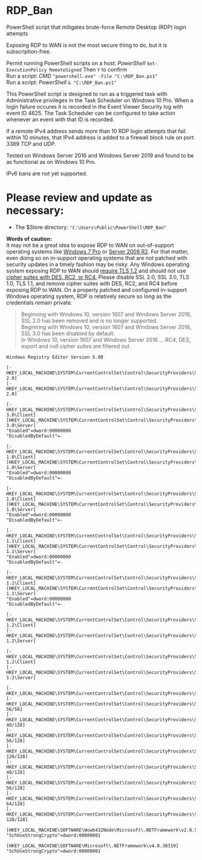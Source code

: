 # RDP_Ban
PowerShell script that mitigates brute-force Remote Desktop (RDP) login attempts

Exposing RDP to WAN is not the most secure thing to do, but it is subscription-free.

Permit running PowerShell scripts on a host: *PowerShell* `Set-ExecutionPolicy RemoteSigned` Then `Y` to confirm  
Run a script: *CMD* `"powershell.exe" -File "C:\RDP_Ban.ps1"`  
Run a script: *PowerShell* `& "C:\RDP_Ban.ps1"`  

This PowerShell script is designed to run as a triggered task with Administrative privileges in the Task Scheduler on Windows 10 Pro. When a login failure occures it is recorded in the Event Viewer Security log with event ID 4625. The Task Scheduler can be configured to take action whenever an event with that ID is recorded.

If a remote IPv4 address sends more than 10 RDP login attempts that fail within 10 minutes, that IPv4 address is added to a firewall block rule on port 3389 TCP and UDP.

Tested on Windows Server 2016 and Windows Server 2019 and found to be as functional as on Windows 10 Pro.

IPv6 bans are not yet supported.

# Please review and update as necessary:  
 - The $Store directory: `"C:\Users\Public\PowerShell\RDP_Ban"`  

**Words of caution:**  
It may not be a great idea to expose RDP to WAN on out-of-support operating systems like [Windows 7 Pro](https://www.google.com/search?q=Windows+7+support+end+January+14+2020) or [Server 2008 R2](https://www.google.com/search?q=Server+2008+R2+support+end+January+14+2020). For that matter, even doing so on in-support operating systems that are not patched with security updates in a timely fashion may be risky. Any Windows operating system exposing RDP to WAN should [require TLS 1.2](https://docs.microsoft.com/en-us/windows-server/security/tls/tls-registry-settings) and should not use [cipher suites with DES, RC2, or RC4.](https://docs.microsoft.com/en-us/windows-server/identity/ad-fs/operations/manage-ssl-protocols-in-ad-fs#enabling-or-disabling-additional-cipher-suites) Please disable SSL 2.0, SSL 3.0, TLS 1.0, TLS 1.1, and remove cipher suites with DES, RC2, and RC4 before exposing RDP to WAN. On a properly patched and configured in-support Windows operating system, RDP is relatively secure so long as the credentials remain private.

> Beginning with Windows 10, version 1607 and Windows Server 2016, SSL 2.0 has been removed and is no longer supported.  
> Beginning with Windows 10, version 1607 and Windows Server 2016, SSL 3.0 has been disabled by default.  
> In Windows 10, version 1607 and Windows Server 2016 ... RC4, DES, export and null cipher suites are filtered out.

```
Windows Registry Editor Version 5.00

[-HKEY_LOCAL_MACHINE\SYSTEM\CurrentControlSet\Control\SecurityProviders\SCHANNEL\Protocols\SSL 2.0]
[-HKEY_LOCAL_MACHINE\SYSTEM\CurrentControlSet\Control\SecurityProviders\SCHANNEL\Protocols\SSL 2.0]

[-HKEY_LOCAL_MACHINE\SYSTEM\CurrentControlSet\Control\SecurityProviders\SCHANNEL\Protocols\SSL 3.0\Client]
[HKEY_LOCAL_MACHINE\SYSTEM\CurrentControlSet\Control\SecurityProviders\SCHANNEL\Protocols\SSL 3.0\Server]
"Enabled"=dword:00000000
"DisabledByDefault"=-

[-HKEY_LOCAL_MACHINE\SYSTEM\CurrentControlSet\Control\SecurityProviders\SCHANNEL\Protocols\TLS 1.0\Client]
[HKEY_LOCAL_MACHINE\SYSTEM\CurrentControlSet\Control\SecurityProviders\SCHANNEL\Protocols\TLS 1.0\Server]
"Enabled"=dword:00000000
"DisabledByDefault"=-

[-HKEY_LOCAL_MACHINE\SYSTEM\CurrentControlSet\Control\SecurityProviders\SCHANNEL\Protocols\DTLS 1.0\Client]
[HKEY_LOCAL_MACHINE\SYSTEM\CurrentControlSet\Control\SecurityProviders\SCHANNEL\Protocols\DTLS 1.0\Server]
"Enabled"=dword:00000000
"DisabledByDefault"=-

[-HKEY_LOCAL_MACHINE\SYSTEM\CurrentControlSet\Control\SecurityProviders\SCHANNEL\Protocols\TLS 1.1\Client]
[HKEY_LOCAL_MACHINE\SYSTEM\CurrentControlSet\Control\SecurityProviders\SCHANNEL\Protocols\TLS 1.1\Server]
"Enabled"=dword:00000000
"DisabledByDefault"=-

[-HKEY_LOCAL_MACHINE\SYSTEM\CurrentControlSet\Control\SecurityProviders\SCHANNEL\Protocols\DTLS 1.1\Client]
[HKEY_LOCAL_MACHINE\SYSTEM\CurrentControlSet\Control\SecurityProviders\SCHANNEL\Protocols\DTLS 1.1\Server]
"Enabled"=dword:00000000
"DisabledByDefault"=-

[-HKEY_LOCAL_MACHINE\SYSTEM\CurrentControlSet\Control\SecurityProviders\SCHANNEL\Protocols\TLS 1.2\Client]
[-HKEY_LOCAL_MACHINE\SYSTEM\CurrentControlSet\Control\SecurityProviders\SCHANNEL\Protocols\TLS 1.2\Server]

[-HKEY_LOCAL_MACHINE\SYSTEM\CurrentControlSet\Control\SecurityProviders\SCHANNEL\Protocols\DTLS 1.2\Client]
[-HKEY_LOCAL_MACHINE\SYSTEM\CurrentControlSet\Control\SecurityProviders\SCHANNEL\Protocols\DTLS 1.2\Server]

[-HKEY_LOCAL_MACHINE\SYSTEM\CurrentControlSet\Control\SecurityProviders\SCHANNEL\Ciphers\Null]
[-HKEY_LOCAL_MACHINE\SYSTEM\CurrentControlSet\Control\SecurityProviders\SCHANNEL\Ciphers\DES 56/56]
[-HKEY_LOCAL_MACHINE\SYSTEM\CurrentControlSet\Control\SecurityProviders\SCHANNEL\Ciphers\RC2 40/128]
[-HKEY_LOCAL_MACHINE\SYSTEM\CurrentControlSet\Control\SecurityProviders\SCHANNEL\Ciphers\RC2 56/128]
[-HKEY_LOCAL_MACHINE\SYSTEM\CurrentControlSet\Control\SecurityProviders\SCHANNEL\Ciphers\RC2 128/128]
[-HKEY_LOCAL_MACHINE\SYSTEM\CurrentControlSet\Control\SecurityProviders\SCHANNEL\Ciphers\RC4 40/128]
[-HKEY_LOCAL_MACHINE\SYSTEM\CurrentControlSet\Control\SecurityProviders\SCHANNEL\Ciphers\RC4 56/128]
[-HKEY_LOCAL_MACHINE\SYSTEM\CurrentControlSet\Control\SecurityProviders\SCHANNEL\Ciphers\RC4 64/128]
[-HKEY_LOCAL_MACHINE\SYSTEM\CurrentControlSet\Control\SecurityProviders\SCHANNEL\Ciphers\RC4 128/128]

[HKEY_LOCAL_MACHINE\SOFTWARE\Wow6432Node\Microsoft\.NETFramework\v2.0.50727]
"SchUseStrongCrypto"=dword:00000001

[HKEY_LOCAL_MACHINE\SOFTWARE\Microsoft\.NETFramework\v4.0.30319]
"SchUseStrongCrypto"=dword:00000001
```
